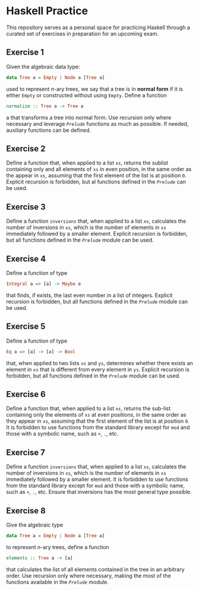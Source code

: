 # Haskell Practice
This repository serves as a personal space for practicing Haskell through a curated set of exercises in preparation for an upcoming exam.

## Exercise 1
Given the algebraic data type:
```haskell
data Tree a = Empty | Node a [Tree a]
```
used to represent *n*-ary trees, we say that a tree is in **normal form** if it is either `Empty` or constructed without using `Empty`. Define a function 
```haskell
normalize :: Tree a -> Tree a
``` 
a that transforms a tree into normal form. Use recursion only where necessary and leverage *`Prelude`* functions as much as possible. If needed, auxiliary functions can be defined.

## Exercise 2
Define a function that, when applied to a list `xs`, returns the sublist containing only and all elements of `xs` in even position, in the same order as the appear in `xs`, assuming that the first element of the list is at position `0`. Explicit recursion is forbidden, but al functions defined in the *`Prelude`* can be used.

## Exercise 3
Define a function `inversions` that, when applied to a list `xs`, calculates the number of inversions in `xs`, which is the number of elements in `xs` immediately followed by a smaller element. Explicit recursion is forbidden, but all functions defined in the *`Prelude`* module can be used.

## Exercise 4
Define a function of type
```haskell
Integral a => [a] -> Maybe a
```
that finds, if exists, the last even number in a list of integers. Explicit recursion is forbidden, but all functions defined in the *`Prelude`* module can be used.

## Exercise 5
Define a function of type
```haskell
Eq a => [a] -> [a] -> Bool
```
that, when applied to two lists `xs` and `ys`, determines whether there exists an element in `xs` that is different from every element in `ys`. Explicit recursion is forbidden, but all functions defined in the *`Prelude`* module can be used.

## Exercise 6
Define a function that, when applied to a list `xs`, returns the sub-list containing only the elements of `xs` at even positions, in the same order as they appear in `xs`, assuming that the first element of the list is at position `0`. It is forbidden to use functions from the standard library except for `mod` and those with a symbolic name, such as `+`, `.`, etc.

## Exercise 7
Define a function `inversions` that, when applied to a list `xs`, calculates the number of inversions in `xs`, which is the number of elements in `xs` immediately followed by a smaller element. It is forbidden to use functions from the standard library except for `mod` and those with a symbolic name, such as `+`, `.`, etc. Ensure that inversions has the most general type possible.


## Exercise 8
Give the algebraic type
```haskell
data Tree a = Empty | Node a [Tree a]
```
to represent *n*-ary trees, define a function
```haskell
elements :: Tree a -> [a]
```
that calculates the list of all elements contained in the tree in an arbitrary order. Use recursion only where necessary, making the most of the functions available in the *`Prelude`* module.